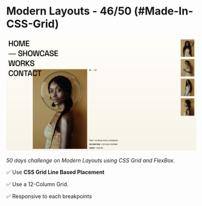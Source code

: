 # Modern Layouts - 46/50 (#Made-In-CSS-Grid)

![Screenshot](/assets/screenshot/layout-46-screenshot.png)

_50 days challenge on Modern Layouts using CSS Grid and FlexBox._

✅ Use **CSS Grid Line Based Placement**

✅ Use a 12-Column Grid.

✅ Responsive to each breakpoints
